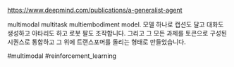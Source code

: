 https://www.deepmind.com/publications/a-generalist-agent

multimodal multitask multiembodiment model. 모델 하나로 캡션도 달고 대화도 생성하고 아타리도 하고 로봇 팔도 조작합니다. 그리고 그 모든 과제를 토큰으로 구성된 시퀀스로 통합하고 그 위에 트랜스포머를 돌리는 형태로 만들었습니다. 

#multimodal #reinforcement_learning 